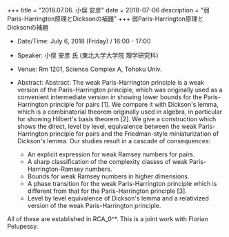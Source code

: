 +++
title = "2018.07.06. 小俣 安彦"
date = 2018-07-06
description = "弱Paris-Harrington原理とDicksonの補題"
+++
弱Paris-Harrington原理とDicksonの補題

<!--more-->

- Date/Time: July 6, 2018 (Friday) / 16:00 - 17:00

- Speaker: 小俣 安彦 氏  (東北大学大学院 理学研究科)

- Venue: Rm 1201, Science Complex A, Tohoku Univ.

- Abstract:  Abstract: The weak Paris-Harrington principle is a weak version of the Paris-Harrington principle, which was originally used as a convenient intermediate version in showing lower bounds for the Paris-Harrington principle for pairs [1]. We compare it with Dickson's lemma, which is a combinatorial theorem originally used in algebra, in particular for showing Hilbert's basis theorem [2]. We give a construction which shows the direct, level by level, equivalence between the weak Paris-Harrington principle for pairs and the Friedman-style miniaturization of Dickson's lemma.
Our studies result in a cascade of consequences:
    - An explicit expression for weak Ramsey numbers for pairs.
    - A sharp classification of the complexity classes of weak Paris-Harrington-Ramsey numbers.
    - Bounds for weak Ramsey numbers in higher dimensions.
    - A phase transition for the weak Paris-Harrington principle which is different from that for the Paris-Harrington principle [3].
    - Level by level equivalence of Dickson's lemma and a relativized version of the weak Paris-Harrington principle.

All of these are established in RCA_0^*.
This is a joint work with Florian Pelupessy.
